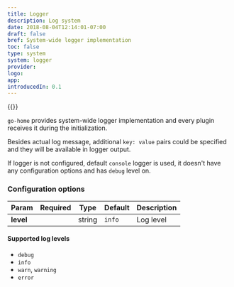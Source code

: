 ```yaml
---
title: Logger
description: Log system
date: 2018-08-04T12:14:01-07:00
draft: false
bref: System-wide logger implementation
toc: false
type: system
system: logger
provider:
logo:
app:
introducedIn: 0.1
---
```

{{<provider>}}

`go-home` provides system-wide logger implementation and every plugin receives
it during the initialization.

Besides actual log message, additional `key: value` pairs could be specified
and they will be available in logger output.

If logger is not configured, default `console` logger is used, it doesn't have
any configuration options and has `debug` level on.

### Configuration options

| Param | Required | Type | Default | Description |
|-------|----------|------|---------|-------------|
| **level** || string | `info` | Log level |

#### Supported log levels

* `debug`
* `info`
* `warn`, `warning`
* `error`
